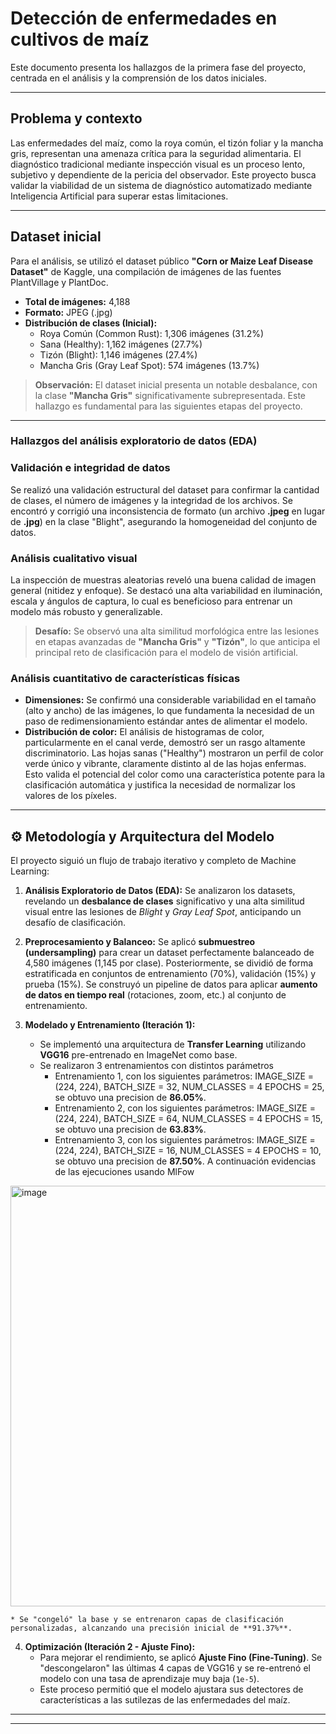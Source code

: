 # Detección de enfermedades en cultivos de maíz

Este documento presenta los hallazgos de la primera fase del proyecto, centrada en el análisis y la comprensión de los datos iniciales.

---

## Problema y contexto

Las enfermedades del maíz, como la roya común, el tizón foliar y la mancha gris, representan una amenaza crítica para la seguridad alimentaria. El diagnóstico tradicional mediante inspección visual es un proceso lento, subjetivo y dependiente de la pericia del observador. Este proyecto busca validar la viabilidad de un sistema de diagnóstico automatizado mediante Inteligencia Artificial para superar estas limitaciones.

---

## Dataset inicial
Para el análisis, se utilizó el dataset público **"Corn or Maize Leaf Disease Dataset"** de Kaggle, una compilación de imágenes de las fuentes PlantVillage y PlantDoc.

* **Total de imágenes:** 4,188
* **Formato:** JPEG (.jpg)
* **Distribución de clases (Inicial):**
    * Roya Común (Common Rust): 1,306 imágenes (31.2%)
    * Sana (Healthy): 1,162 imágenes (27.7%)
    * Tizón (Blight): 1,146 imágenes (27.4%)
    * Mancha Gris (Gray Leaf Spot): 574 imágenes (13.7%)

> **Observación:** El dataset inicial presenta un notable desbalance, con la clase **"Mancha Gris"** significativamente subrepresentada. Este hallazgo es fundamental para las siguientes etapas del proyecto.

---

### Hallazgos del análisis exploratorio de datos (EDA)

### Validación e integridad de datos
Se realizó una validación estructural del dataset para confirmar la cantidad de clases, el número de imágenes y la integridad de los archivos. Se encontró y corrigió una inconsistencia de formato (un archivo **.jpeg** en lugar de **.jpg**) en la clase "Blight", asegurando la homogeneidad del conjunto de datos.

### Análisis cualitativo visual
La inspección de muestras aleatorias reveló una buena calidad de imagen general (nitidez y enfoque). Se destacó una alta variabilidad en iluminación, escala y ángulos de captura, lo cual es beneficioso para entrenar un modelo más robusto y generalizable.

> **Desafío:** Se observó una alta similitud morfológica entre las lesiones en etapas avanzadas de **"Mancha Gris"** y **"Tizón"**, lo que anticipa el principal reto de clasificación para el modelo de visión artificial.

### Análisis cuantitativo de características físicas
* **Dimensiones:** Se confirmó una considerable variabilidad en el tamaño (alto y ancho) de las imágenes, lo que fundamenta la necesidad de un paso de redimensionamiento estándar antes de alimentar el modelo.
* **Distribución de color:** El análisis de histogramas de color, particularmente en el canal verde, demostró ser un rasgo altamente discriminatorio. Las hojas sanas ("Healthy") mostraron un perfil de color verde único y vibrante, claramente distinto al de las hojas enfermas. Esto valida el potencial del color como una característica potente para la clasificación automática y justifica la necesidad de normalizar los valores de los píxeles.

---

## ⚙️ Metodología y Arquitectura del Modelo

El proyecto siguió un flujo de trabajo iterativo y completo de Machine Learning:

1.  **Análisis Exploratorio de Datos (EDA):** Se analizaron los datasets, revelando un **desbalance de clases** significativo y una alta similitud visual entre las lesiones de *Blight* y *Gray Leaf Spot*, anticipando un desafío de clasificación.

2.  **Preprocesamiento y Balanceo:** Se aplicó **submuestreo (undersampling)** para crear un dataset perfectamente balanceado de 4,580 imágenes (1,145 por clase). Posteriormente, se dividió de forma estratificada en conjuntos de entrenamiento (70%), validación (15%) y prueba (15%). Se construyó un pipeline de datos para aplicar **aumento de datos en tiempo real** (rotaciones, zoom, etc.) al conjunto de entrenamiento.

3.  **Modelado y Entrenamiento (Iteración 1):**
    * Se implementó una arquitectura de **Transfer Learning** utilizando **VGG16** pre-entrenado en ImageNet como base.
    * Se realizaron 3 entrenamientos con distintos parámetros
      -   Entrenamiento 1, con los siguientes parámetros: IMAGE_SIZE = (224, 224),  BATCH_SIZE = 32,  NUM_CLASSES = 4 EPOCHS = 25, se obtuvo una precision  de **86.05%**.
      -  Entrenamiento 2, con los siguientes parámetros: IMAGE_SIZE = (224, 224),  BATCH_SIZE = 64,  NUM_CLASSES = 4 EPOCHS = 15, se obtuvo una precision  de **63.83%**.
      -  Entrenamiento 3, con los siguientes parámetros: IMAGE_SIZE = (224, 224),  BATCH_SIZE = 16,  NUM_CLASSES = 4 EPOCHS = 10, se obtuvo una precision  de **87.50%**.
        A continuación evidencias de las ejecuciones usando MlFow
<img width="1908" height="673" alt="image" src="https://github.com/user-attachments/assets/b5ad5cd2-9dff-47b2-911b-efad24cefc54" />

    * Se "congeló" la base y se entrenaron capas de clasificación personalizadas, alcanzando una precisión inicial de **91.37%**.

4.  **Optimización (Iteración 2 - Ajuste Fino):**
    * Para mejorar el rendimiento, se aplicó **Ajuste Fino (Fine-Tuning)**. Se "descongelaron" las últimas 4 capas de VGG16 y se re-entrenó el modelo con una tasa de aprendizaje muy baja (`1e-5`).
    * Este proceso permitió que el modelo ajustara sus detectores de características a las sutilezas de las enfermedades del maíz.



---


---  
